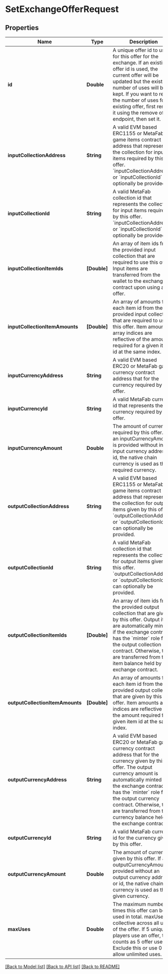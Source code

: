 # SetExchangeOfferRequest

## Properties
Name | Type | Description | Notes
------------ | ------------- | ------------- | -------------
**id** | **Double** | A unique offer id to use for this offer for the exchange. If an existing offer id is used, the current offer will be updated but the existing number of uses will be kept. If you want to reset the number of uses for an existing offer, first remove it using the remove offer endpoint, then set it. | 
**inputCollectionAddress** | **String** | A valid EVM based ERC1155 or MetaFab game items contract address that represents the collection for input items required by this offer. &#x60;inputCollectionAddress&#x60; or &#x60;inputCollectionId&#x60; can optionally be provided. | [optional] 
**inputCollectionId** | **String** | A valid MetaFab collection id that represents the collection for input items required by this offer. &#x60;inputCollectionAddress&#x60; or &#x60;inputCollectionId&#x60; can optionally be provided. | [optional] 
**inputCollectionItemIds** | **[Double]** | An array of item ids from the provided input collection that are required to use this offer. Input items are transferred from the wallet to the exchange contract upon using an offer. | [optional] 
**inputCollectionItemAmounts** | **[Double]** | An array of amounts for each item id from the provided input collection that are required to use this offer. Item amounts array indices are reflective of the amount required for a given item id at the same index. | [optional] 
**inputCurrencyAddress** | **String** | A valid EVM based ERC20 or MetaFab game currency contract address that for the currency required by this offer. | [optional] 
**inputCurrencyId** | **String** | A valid MetaFab currency id that represents the currency required by this offer. | [optional] 
**inputCurrencyAmount** | **Double** | The amount of currency required by this offer. If an inputCurrencyAmount is provided without in input currency address or id, the native chain currency is used as the required currency. | [optional] 
**outputCollectionAddress** | **String** | A valid EVM based ERC1155 or MetaFab game items contract address that represents the collection for output items given by this offer. &#x60;outputCollectionAddress&#x60; or &#x60;outputCollectionId&#x60; can optionally be provided. | [optional] 
**outputCollectionId** | **String** | A valid MetaFab collection id that represents the collection for output items given by this offer. &#x60;outputCollectionAddress&#x60; or &#x60;outputCollectionId&#x60; can optionally be provided. | [optional] 
**outputCollectionItemIds** | **[Double]** | An array of item ids from the provided output collection that are given by this offer. Output items are automatically minted if the exchange contract has the &#x60;minter&#x60; role for the output collection contract. Otherwise, they are transferred from the item balance held by the exchange contract. | [optional] 
**outputCollectionItemAmounts** | **[Double]** | An array of amounts for each item id from the provided output collection that are given by this offer. Item amounts array indices are reflective of the amount required for a given item id at the same index. | [optional] 
**outputCurrencyAddress** | **String** | A valid EVM based ERC20 or MetaFab game currency contract address that for the currency given by this offer. The output currency amount is automatically minted if the exchange contract has the &#x60;minter&#x60; role for the output currency contract. Otherwise, they are transferred from the currency balance held by the exchange contract. | [optional] 
**outputCurrencyId** | **String** | A valid MetaFab currency id for the currency given by this offer. | [optional] 
**outputCurrencyAmount** | **Double** | The amount of currency given by this offer. If an outputCurrencyAmount is provided without an output currency address or id, the native chain currency is used as the given currency. | [optional] 
**maxUses** | **Double** | The maximum number of times this offer can be used in total. maxUses is collective across all uses of the offer. If 5 unique players use an offer, that counts as 5 offer uses. Exclude this or use 0 to allow unlimited uses. | [optional] 

[[Back to Model list]](../README.md#documentation-for-models) [[Back to API list]](../README.md#documentation-for-api-endpoints) [[Back to README]](../README.md)


